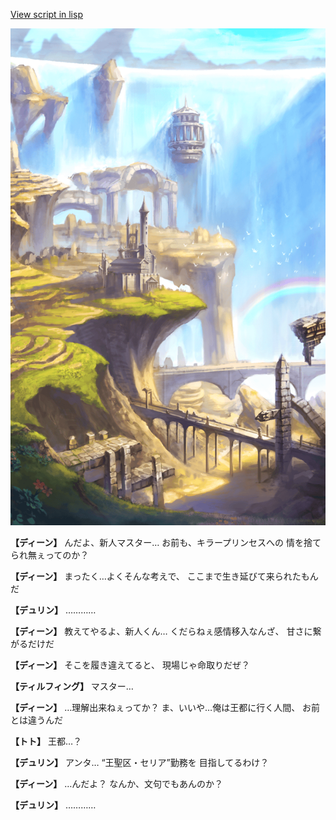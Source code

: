 [View script in lisp](../scripts/1310502.txt)

![mountain.png](../images/backgrounds/mountain.png)

**【ディーン】**
んだよ、新人マスター…
お前も、キラープリンセスへの
情を捨てられ無ぇってのか？

**【ディーン】**
まったく…よくそんな考えで、
ここまで生き延びて来られたもんだ

**【デュリン】**
…………

**【ディーン】**
教えてやるよ、新人くん…
くだらねぇ感情移入なんざ、
甘さに繋がるだけだ

**【ディーン】**
そこを履き違えてると、
現場じゃ命取りだぜ？

**【ティルフィング】**
マスター…

**【ディーン】**
…理解出来ねぇってか？
ま、いいや…俺は王都に行く人間、
お前とは違うんだ

**【トト】**
王都…？

**【デュリン】**
アンタ…
“王聖区・セリア”勤務を
目指してるわけ？

**【ディーン】**
…んだよ？
なんか、文句でもあんのか？

**【デュリン】**
…………